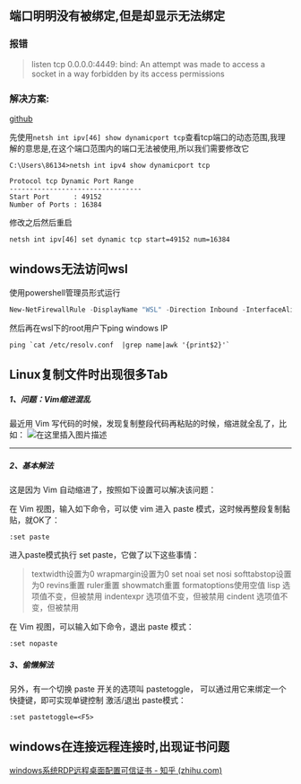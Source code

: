 ## 端口明明没有被绑定,但是却显示无法绑定

### 报错

> listen tcp 0.0.0.0:4449: bind: An attempt was made to access a socket in a way forbidden by its access permissions

### 解决方案:

[github](https://github.com/docker/for-win/issues/3171#issuecomment-554587817)

先使用`netsh int ipv[46] show dynamicport tcp`查看tcp端口的动态范围,我理解的意思是,在这个端口范围内的端口无法被使用,所以我们需要修改它

```
C:\Users\86134>netsh int ipv4 show dynamicport tcp

Protocol tcp Dynamic Port Range
---------------------------------
Start Port      : 49152
Number of Ports : 16384

```

修改之后然后重启

`netsh int ipv[46] set dynamic tcp start=49152 num=16384`

## windows无法访问wsl



使用powershell管理员形式运行

```powershell
New-NetFirewallRule -DisplayName "WSL" -Direction Inbound -InterfaceAlias "vEthernet (WSL)" -Action Allow
```

然后再在wsl下的root用户下ping windows IP

```shell
ping `cat /etc/resolv.conf  |grep name|awk '{print$2}'`
```



## Linux复制文件时出现很多Tab

##### 1、问题：Vim缩进混乱

最近用 Vim 写代码的时候，发现复制整段代码再粘贴的时候，缩进就全乱了，比如：
![在这里插入图片描述](https://cdn.jsdelivr.net/gh/2822132073/image/202211151637955.png)



------



##### 2、基本解法

这是因为 Vim 自动缩进了，按照如下设置可以解决该问题：

在 Vim 视图，输入如下命令，可以使 vim 进入 paste 模式，这时候再整段复制黏贴，就OK了：

```
:set paste
```

进入paste模式执行 set paste，它做了以下这些事情：

> textwidth设置为0
> wrapmargin设置为0
> set noai set nosi softtabstop设置为0
> revins重置
> ruler重置
> showmatch重置
> formatoptions使用空值
> lisp 选项值不变，但被禁用
> indentexpr 选项值不变，但被禁用
> cindent 选项值不变，但被禁用

在 Vim 视图，可以输入如下命令，退出 paste 模式：

```
:set nopaste
```

##### 3、偷懒解法

另外，有一个切换 paste 开关的选项叫 pastetoggle，
可以通过用它来绑定一个快捷键，即可实现单键控制 激活/退出 paste模式：

```
:set pastetoggle=<F5>
```

## windows在连接远程连接时,出现证书问题

[windows系统RDP远程桌面配置可信证书 - 知乎 (zhihu.com)](https://zhuanlan.zhihu.com/p/348579928)
